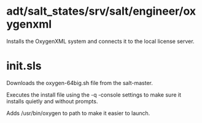 adt/salt_states/srv/salt/engineer/oxygenxml
==========

Installs the OxygenXML system and connects it to the local license server.

init.sls
===

Downloads the oxygen-64big.sh file from the salt-master. 

Executes the install file using the -q -console settings to make sure it installs quietly and without prompts. 

Adds /usr/bin/oxygen to path to make it easier to launch. 


